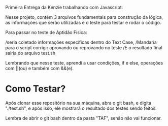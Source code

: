Primeira Entrega da Kenzie trabalhando com Javascript:

Nesse projeto, contém 3 arquivos fundamentais para construção da lógica, as informações que serão utilizadas e o teste para testar e rodar o código.

Para passar no teste de Aptidão Física: 

/seria coletado informações específicas dentro do Text Case, 
/Mandaria para o script corrigir aprovando ou reprovando no teste 
/E o resultado final sairia do arquivo test.sh

Lembrando que nesse teste, aprendi a usar condições, if e else, operações com ||(ou) e também com &&(e).

<h1>Como Testar?</h1>

Após clonar esse repositório na sua máquina, abra o git bash, e digita "./test.sh", e após isso, ele mostrará o resultado dos testes sendo feitos. 


Lembra de abrir o git bash dentro da pasta "TAF", senão não vai funcionar.
